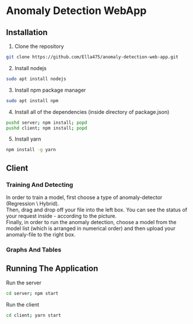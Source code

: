 # Anomaly Detection WebApp

## Installation
1. Clone the repository
```bash
git clone https://github.com/Ella475/anomaly-detection-web-app.git
```

2. Install nodejs
```bash
sudo apt install nodejs
```

3. Install npm package manager
```bash
sudo apt install npm
```

4. Install all of the dependencies (inside directory of package.json)
```bash
pushd server; npm install; popd
pushd client; npm install; popd
```

5. Install yarn
```bash
npm install -g yarn
```

## Client

### Training And Detecting

In order to train a model, first choose a type of anomaly-detector (Regression \ Hybrid).<br />
Then, drag and drop off your file into the left box. You can see the status of your request
inside - according to the picture.<br /> Finally, in order to run the anomaly detection, choose a
model from the model list (which is arranged in numerical order) and then upload your anomaly-file
to the right box.

### Graphs And Tables

## Running The Application
Run the server
```bash
cd server; npm start
```

Run the client
```bash
cd client; yarn start
```